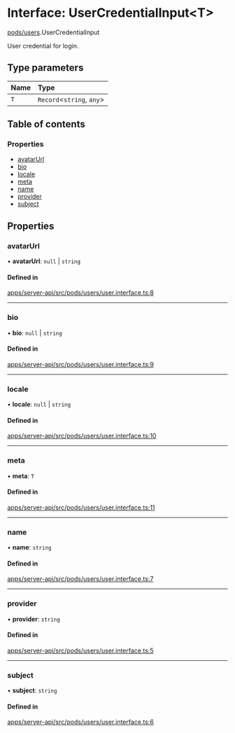 # Interface: UserCredentialInput<T\>

[pods/users](../modules/pods_users.md).UserCredentialInput

User credential for login.

## Type parameters

| Name | Type                       |
| :--- | :------------------------- |
| `T`  | `Record`<`string`, `any`\> |

## Table of contents

### Properties

- [avatarUrl](pods_users.UserCredentialInput.md#avatarurl)
- [bio](pods_users.UserCredentialInput.md#bio)
- [locale](pods_users.UserCredentialInput.md#locale)
- [meta](pods_users.UserCredentialInput.md#meta)
- [name](pods_users.UserCredentialInput.md#name)
- [provider](pods_users.UserCredentialInput.md#provider)
- [subject](pods_users.UserCredentialInput.md#subject)

## Properties

### <a id="avatarurl" name="avatarurl"></a> avatarUrl

• **avatarUrl**: `null` \| `string`

#### Defined in

[apps/server-api/src/pods/users/user.interface.ts:8](https://github.com/brickdoc/brickdoc/blob/master/apps/server-api/src/pods/users/user.interface.ts#L8)

---

### <a id="bio" name="bio"></a> bio

• **bio**: `null` \| `string`

#### Defined in

[apps/server-api/src/pods/users/user.interface.ts:9](https://github.com/brickdoc/brickdoc/blob/master/apps/server-api/src/pods/users/user.interface.ts#L9)

---

### <a id="locale" name="locale"></a> locale

• **locale**: `null` \| `string`

#### Defined in

[apps/server-api/src/pods/users/user.interface.ts:10](https://github.com/brickdoc/brickdoc/blob/master/apps/server-api/src/pods/users/user.interface.ts#L10)

---

### <a id="meta" name="meta"></a> meta

• **meta**: `T`

#### Defined in

[apps/server-api/src/pods/users/user.interface.ts:11](https://github.com/brickdoc/brickdoc/blob/master/apps/server-api/src/pods/users/user.interface.ts#L11)

---

### <a id="name" name="name"></a> name

• **name**: `string`

#### Defined in

[apps/server-api/src/pods/users/user.interface.ts:7](https://github.com/brickdoc/brickdoc/blob/master/apps/server-api/src/pods/users/user.interface.ts#L7)

---

### <a id="provider" name="provider"></a> provider

• **provider**: `string`

#### Defined in

[apps/server-api/src/pods/users/user.interface.ts:5](https://github.com/brickdoc/brickdoc/blob/master/apps/server-api/src/pods/users/user.interface.ts#L5)

---

### <a id="subject" name="subject"></a> subject

• **subject**: `string`

#### Defined in

[apps/server-api/src/pods/users/user.interface.ts:6](https://github.com/brickdoc/brickdoc/blob/master/apps/server-api/src/pods/users/user.interface.ts#L6)
